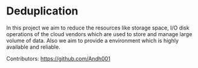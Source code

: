 # Deduplication
In this project we aim to reduce the resources like storage space, I/O disk operations of the cloud vendors which are used to store and manage large volume of data. Also we aim to provide a environment which is highly available and reliable. 


Contributors:
https://github.com/Andh001
